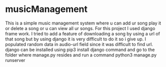 # musicManagement
This is a simple music management system where u can add ur song play it or delete a song or u can view all ur songs.
For this project I used django frame work.
I tried to add a feature of downloading a song by using a url of that song but by using django it is very difficult to do it so i give up.
I populated random data in audio-url field since it was difficult to find url.
django can be installed using pip3 install django command and go to the folder where manage.py resides and run a command python3 manage.py runserver
